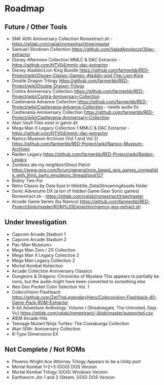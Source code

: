 # Roadmap

## Future / Other Tools
- SNK 40th Anniversary Collection
  Romextract.sh - https://gitlab.com/vaiski/romextract/tree/master
- Samuari Shodown Collection
  https://github.com/ValadAmoleo/sf30ac-extractor
- Disney Afternoon Collection
  MMLC & DAC Extractor - https://github.com/HTV04/mmlc-dac-extractor
- Disney Aladdin/Lion King Bundle
  https://github.com/farmerbb/RED-Project/wiki/Disney-Classic-Games:-Aladdin-and-The-Lion-King
- Double Dragon Trilogy
  https://github.com/farmerbb/RED-Project/wiki/Double-Dragon-Trilogy
- Contra Anniversary Collection
  https://github.com/farmerbb/RED-Project/wiki/Contra-Anniversary-Collection
- Castlevania Advance Collection
  https://github.com/farmerbb/RED-Project/wiki/Castlevania-Advance-Collection - needs audio fix
- Castlevania Anniversary Collection
  https://github.com/farmerbb/RED-Project/wiki/Castlevania-Anniversary-Collection
- Atari Vault
  Files exist in game dir
- Mega Man X Legacy Collection 1
  MMLC & DAC Extractor - https://github.com/HTV04/mmlc-dac-extractor
- Namco Museum Archives (Vol 1 and Vol 2)
  https://github.com/farmerbb/RED-Project/wiki/Namco-Museum-Archives
- Raiden Legacy
  https://github.com/farmerbb/RED-Project/wiki/Raiden-Legacy
- Zombies ate my neighbor/Ghoul Patrol
  https://www.gog.com/forum/general/rom_based_gog_games_compatible_with_third_party_emulators_thread/post127
- Bubsy Two-Fur
- Retro Classix by Data East
  In title\title_Data\StreamingAssets folder
- Sonic Advenutre DX (a ton of hidden Game Gear Sonic games)
  Romextract.sh - https://gitlab.com/vaiski/romextract/tree/master
- Arcade Game Series (by Namco)
  https://github.com/farmerbb/RED-Project/blob/master/ROM%20Extraction/namco-ags-extract.sh

## Under Investigation
- Capcom Arcade Stadium 1
- Capcom Arcade Stadium 2
- Pac-Man Museum+
- Mega Man Zero / ZX Collection
- Mega Man X Legacy Collection 2
- Mega Man Legacy Collection 2
- Mortal Kombat Kollection
- Arcade Collection Anniversary Classics
- Dungeons & Dragons: Chronicles of Mystara
  This appears to partially be roms, but the audio might have been converted to something else
- Neo Geo Pocket Color Selection Vol. 1
- ColecoVision Flashback
  https://github.com/ZetTheLegendaryHero/Colecovision-Flashback-40-Game-Pack-ROM-Extractor
- 8-bit Adventure Anthology: Volume I	(Shadowgate, The Uninvited, Deja Vu)
  https://gitlab.com/vaiski/romextract/-/blob/master/supported.csv
- IREM Arcade Hits
- Teenage Mutant Ninja Turtles: The Cowabunga Collection
- Atari 50th: Anniversary Collection
- R-Type Dimensions EX




## Not Complete / Not ROMs
- Phoenix Wright Ace Attorney Trilogy
  Appears to be a Unity port
- Mortal Kombat 1+2+3 (GOG)
  DOS Version
- Mortal Kombat Trilogy (GOG)
  Windows Version
- Earthworm Jim 1 and 2 (Steam, GOG)
  DOS Version

